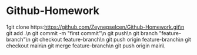 # Github-Homework

1git clone https:https://github.com/Zeynepselcen/Github-Homework.git\n
git add .\n
git commit -m "first commit"\n
git push\n
git branch "feature-branch"\n
git checkout feature-branch\n
git push origin feature-branch\n
git checkout main\n
git merge feature-branch\n
git push origin main\
